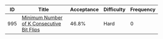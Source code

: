 |ID|Title|Acceptance|Difficulty|Frequency|
|----|-----|----|---|---|
|995|[Minimum Number of K Consecutive Bit Flips]( https://leetcode.com/problems/minimum-number-of-k-consecutive-bit-flips)|46.8%|Hard|0|
